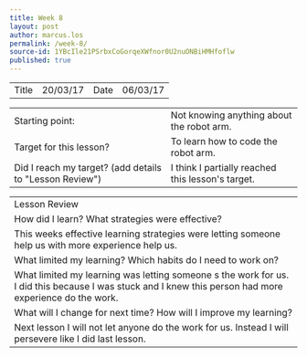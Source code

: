 ```yaml
---
title: Week 8
layout: post
author: marcus.los
permalink: /week-8/
source-id: 1YBcIle21PSrbxCoGorqeXWfnor0U2nuONBiHMHfoflw
published: true
---
```

<table>
  <tr>
    <td>Title</td>
    <td>20/03/17</td>
    <td>Date</td>
    <td>06/03/17</td>
  </tr>
</table>


<table>
  <tr>
    <td>Starting point:</td>
    <td>Not knowing anything about the robot arm.</td>
  </tr>
  <tr>
    <td>Target for this lesson?</td>
    <td>To learn how to code the robot arm.</td>
  </tr>
  <tr>
    <td>Did I reach my target? 
(add details to "Lesson Review")</td>
    <td> I think I partially reached this lesson's target.</td>
  </tr>
</table>


<table>
  <tr>
    <td>Lesson Review</td>
  </tr>
  <tr>
    <td>How did I learn? What strategies were effective? </td>
  </tr>
  <tr>
    <td>
This weeks effective learning strategies were letting someone help us with more experience help us.</td>
  </tr>
  <tr>
    <td>What limited my learning? Which habits do I need to work on? </td>
  </tr>
  <tr>
    <td>
What limited my learning was letting someone s the work for us. I did this because I was stuck and I knew this person had more experience do the work.</td>
  </tr>
  <tr>
    <td>What will I change for next time? How will I improve my learning?</td>
  </tr>
  <tr>
    <td>
Next lesson I will not let anyone do the work for us. Instead I will persevere like I did last lesson.</td>
  </tr>
</table>


